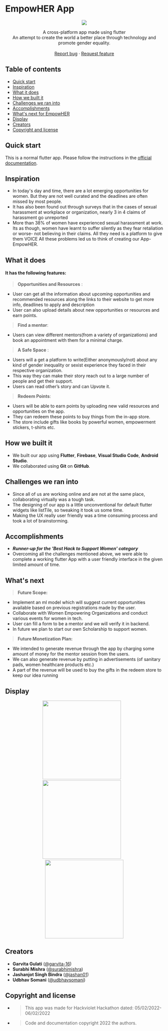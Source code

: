# EmpowHER App 

<p align="center">
<img src=https://user-images.githubusercontent.com/55579405/152677361-a77f862a-9380-47f8-a21b-23c87f0c2316.jpeg>

  <p align="center">
    A cross-platform app made using flutter
    <br>
    An attempt to create the world a better place through technology and promote gender equality.
    <br>
    <br>
    <a href="https://github.com/SurabhiMishra/EmpowHER-App/issues/new">Report bug</a>
    ·
    <a href="https://github.com/SurabhiMishra/EmpowHER-App/issues/new">Request feature</a>
  </p>
</p>

## Table of contents

- [Quick start](#quick-start)
- [Inspiration](#inspiration)
- [What it does](#what-it-does)
- [How we built it](#how-we-built-it)
- [Challenges we ran into](#challenges-we-ran-into)
- [Accomplishments](#accomplishments)
- [What's next for EmpowHER](#whats-next)
- [Display](#display)
- [Creators](#creators)
- [Copyright and license](#copyright-and-license)

## Quick start

This is a normal flutter app. Please follow the instructions in the [official documentation](https://flutter.io/docs/get-started/install).


## Inspiration

- In today's day and time, there are a lot emerging opportunities for women. But they are not well curated and the deadlines are often missed by most people.
- It has also been found out through surveys that in the cases of sexual harassment at workplace or organization, nearly 3 in 4 claims of harassment go unreported
- More than 38% of women have experienced sexual harassment at work.
Its as though, women have learnt to suffer silently as they fear retaliation or worse- not believing in their claims. All they need is a platform to give them VOICE
All these problems led us to think of creating our App- EmpowHER.

## What it does
#### It has the following features:
> **Opportunities and Resources** : 
  - User can get all the information about upcoming opportunities and recommended resources along the links to their website to get more info, deadlines to apply and description
  - User can also upload details about new opportunities or resources and earn  points.

> **Find a mentor**:
 - Users can view different mentors(from a variety of organizations) and book an appointment with them for a minimal charge.

> **A Safe Space** : 
  - Users will a get a platform to write(Either anonymously/not) about any kind of gender inequality or sexist experience they faced in their respective organization.
  - This way they can make their story reach out to a large number of people and get their support.
  - Users can read other’s story and can Upvote it.

> **Redeem Points**:
  - Users will be able to earn points by uploading new valid resources and opportunities on the app.
  - They can redeem these points to buy things from the in-app store.
  - The store include gifts like books by powerful women, empowerment stickers, t-shirts etc.

## How we built it
- We built our app using **Flutter**, **Firebase**, **Visual Studio Code**, **Android Studio**.
- We collaborated using **Git** on **GitHub**.

## Challenges we ran into
- Since all of us are working online and are not at the same place, collaborating virtually was a tough task.
- The designing of our app is a little unconventional for default flutter widgets like listTile, so tweaking it took us some time.
- Making the UX really user friendly was a time consuming process and took a lot of brainstorming.

## Accomplishments
- _**Runner-up for the 'Best Hack to Support Women' category**_
- Overcoming all the challenges mentioned above, we were able to complete a working flutter App with a user friendly interface in the given limited amount of time.

## What's next
> **Future Scope:**
  - Implement an ml model which will suggest current opportunities available based on previous registrations made by the user.
  - Collaborate with Women Empowering Organizations and conduct various  events for women in tech.
  - User can fill a form to be a mentor and we will verify it in backend.
  - In future we plan to start our own Scholarship to support women.

> **Future Monetization Plan:**
  - We intended to generate revenue through the app by charging some amount of money for the mentor session from the users.
  - We can also generate revenue by putting in advertisements (of sanitary pads, women healthcare products etc.)
  - A part of the revenue will be used to buy the gifts in the redeem store to keep our idea running

## Display
<div align="center">
<img src=https://user-images.githubusercontent.com/55579405/152678053-f8d6e9d4-7dde-461e-902b-a0a2999b6c00.jpeg  width=250>
  &nbsp; &nbsp;
<img src=https://user-images.githubusercontent.com/55579405/152678056-23647419-5a70-4c39-996d-4b1928ecfa38.jpeg width=250>
  &nbsp; &nbsp;
<img src=https://user-images.githubusercontent.com/55579405/152678058-e628e4ab-5358-48ba-a2be-2ee5c1158e77.jpeg width=250>
</div>

## Creators

- **Garvita Gulati** ([@garvita-16](https://github.com/garvita-16))
- **Surabhi Mishra** ([@surabhimishra](https://github.com/surabhimishra))
- **Jashanjot Singh Bindra** ([@jashan01](https://github.com/jashan01))
- **Udbhav Somani** ([@udbhavsomani](https://github.com/udbhavsomani))


## Copyright and license
- > This app was made for Hackviolet Hackathon dated: 05/02/2022-06/02/2022

- > Code and documentation copyright 2022 the authors.
